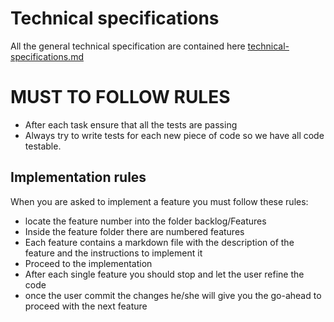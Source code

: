 # Technical specifications

All the general technical specification are contained here [technical-specifications.md](../backlog/technical-specs.md)

# MUST TO FOLLOW RULES

- After each task ensure that all the tests are passing
- Always try to write tests for each new piece of code so we have all code testable.

## Implementation rules

When you are asked to implement a feature you must follow these rules:

- locate the feature number into the folder backlog/Features   
- Inside the feature folder there are numbered features
- Each feature contains a markdown file with the description of the feature and the instructions to implement it
- Proceed to the implementation
- After each single feature you should stop and let the user refine the code
- once the user commit the changes he/she will give you the go-ahead to proceed with the next feature